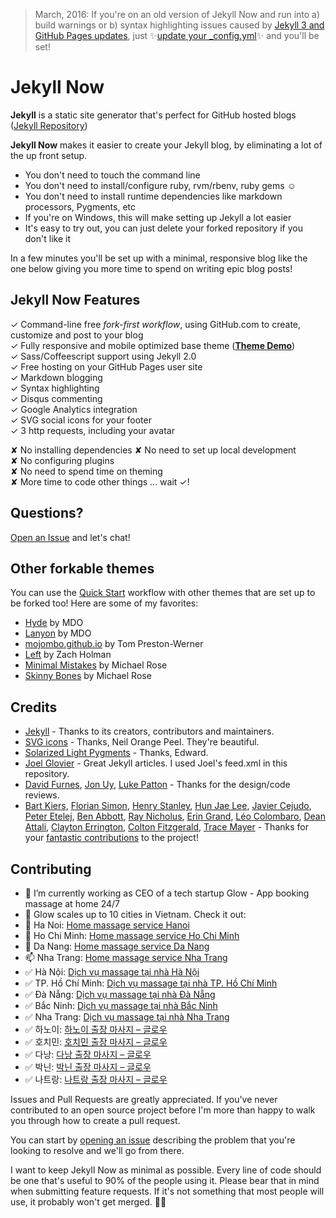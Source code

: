 > March, 2016: If you're on an old version of Jekyll Now and run into a) build warnings or b) syntax highlighting issues caused by [Jekyll 3 and GitHub Pages updates](https://github.com/blog/2100-github-pages-now-faster-and-simpler-with-jekyll-3-0), just :sparkles:[update your _config.yml](https://github.com/barryclark/jekyll-now/pull/445/files):sparkles: and you'll be set!

# Jekyll Now

**Jekyll** is a static site generator that's perfect for GitHub hosted blogs ([Jekyll Repository](https://github.com/jekyll/jekyll))

**Jekyll Now** makes it easier to create your Jekyll blog, by eliminating a lot of the up front setup.

- You don't need to touch the command line
- You don't need to install/configure ruby, rvm/rbenv, ruby gems :relaxed:
- You don't need to install runtime dependencies like markdown processors, Pygments, etc
- If you're on Windows, this will make setting up Jekyll a lot easier
- It's easy to try out, you can just delete your forked repository if you don't like it

In a few minutes you'll be set up with a minimal, responsive blog like the one below giving you more time to spend on writing epic blog posts!

## Jekyll Now Features

✓ Command-line free _fork-first workflow_, using GitHub.com to create, customize and post to your blog  
✓ Fully responsive and mobile optimized base theme (**[Theme Demo](http://jekyllnow.com)**)  
✓ Sass/Coffeescript support using Jekyll 2.0  
✓ Free hosting on your GitHub Pages user site  
✓ Markdown blogging  
✓ Syntax highlighting  
✓ Disqus commenting  
✓ Google Analytics integration  
✓ SVG social icons for your footer  
✓ 3 http requests, including your avatar  

✘ No installing dependencies
✘ No need to set up local development  
✘ No configuring plugins  
✘ No need to spend time on theming  
✘ More time to code other things ... wait ✓!  

## Questions?

[Open an Issue](https://github.com/barryclark/jekyll-now/issues/new) and let's chat!

## Other forkable themes

You can use the [Quick Start](https://github.com/barryclark/jekyll-now#quick-start) workflow with other themes that are set up to be forked too! Here are some of my favorites:

- [Hyde](https://github.com/poole/hyde) by MDO
- [Lanyon](https://github.com/poole/lanyon) by MDO
- [mojombo.github.io](https://github.com/mojombo/mojombo.github.io) by Tom Preston-Werner
- [Left](https://github.com/holman/left) by Zach Holman
- [Minimal Mistakes](https://github.com/mmistakes/minimal-mistakes) by Michael Rose
- [Skinny Bones](https://github.com/mmistakes/skinny-bones-jekyll) by Michael Rose

## Credits

- [Jekyll](https://github.com/jekyll/jekyll) - Thanks to its creators, contributors and maintainers.
- [SVG icons](https://github.com/neilorangepeel/Free-Social-Icons) - Thanks, Neil Orange Peel. They're beautiful.
- [Solarized Light Pygments](https://gist.github.com/edwardhotchkiss/2005058) - Thanks, Edward.
- [Joel Glovier](http://joelglovier.com/writing/) - Great Jekyll articles. I used Joel's feed.xml in this repository.
- [David Furnes](https://github.com/dfurnes), [Jon Uy](https://github.com/jonuy), [Luke Patton](https://github.com/lkpttn) - Thanks for the design/code reviews.
- [Bart Kiers](https://github.com/bkiers), [Florian Simon](https://github.com/vermluh), [Henry Stanley](https://github.com/henryaj), [Hun Jae Lee](https://github.com/hunjaelee), [Javier Cejudo](https://github.com/javiercejudo), [Peter Etelej](https://github.com/etelej), [Ben Abbott](https://github.com/jaminscript), [Ray Nicholus](https://github.com/rnicholus), [Erin Grand](https://github.com/eringrand), [Léo Colombaro](https://github.com/LeoColomb), [Dean Attali](https://github.com/daattali), [Clayton Errington](https://github.com/cjerrington), [Colton Fitzgerald](https://github.com/coltonfitzgerald), [Trace Mayer](https://github.com/sunnankar) - Thanks for your [fantastic contributions](https://github.com/barryclark/jekyll-now/commits/master) to the project!

## Contributing
- 🔭 I’m currently working as CEO of a tech startup Glow - App booking massage at home 24/7 
- 🌱 Glow scales up to 10 cities in Vietnam. Check it out:
- 👯 Ha Noi: [Home massage service Hanoi](https://glowvietnam.com/en/home-massage-hanoi)
- 🤔 Ho Chi Minh: [Home massage service Ho Chi Minh](https://glowvietnam.com/en/home-massage-ho-chi-minh)
- 💬 Da Nang: [Home massage service Da Nang](https://glowvietnam.com/en/home-massage-da-nang)
- 📫 Nha Trang: [Home massage service Nha Trang](https://glowvietnam.com/en/massage-tai-nha-nha-trang-khanh-hoa)
- ✅ Hà Nội: [Dịch vụ massage tại nhà Hà Nội](https://glowvietnam.com/vi/massage-tai-nha-ha-noi)
- ✅ TP. Hồ Chí Minh: [Dịch vụ massage tại nhà TP. Hồ Chí Minh](https://glowvietnam.com/vi/massage-tai-nha-tphcm)
- ✅ Đà Nẵng: [Dịch vụ massage tại nhà Đà Nẵng](https://glowvietnam.com/vi/massage-tai-nha-da-nang)
- ✅ Bắc Ninh: [Dịch vụ massage tại nhà Bắc Ninh](https://glowvietnam.com/vi/massage-tai-nha-bac-ninh)
- ✅ Nha Trang: [Dịch vụ massage tại nhà Nha Trang](https://glowvietnam.com/vi/massage-tai-nha-nha-trang-khanh-hoa)
- ✅ 하노이: [하노이 출장 마사지 – 글로우](https://glowvietnam.com/kr/home-massage-hanoi)
- ✅ 호치민: [호치민 출장 마사지 – 글로우](https://glowvietnam.com/kr/home-massage-ho-chi-minh)
- ✅ 다낭: [다낭 출장 마사지 – 글로우](https://glowvietnam.com/kr/home-massage-da-nang)
- ✅ 박닌: [박닌 출장 마사지 – 글로우](https://glowvietnam.com/kr/massage-tai-nha-bac-ninh)
- ✅ 나트랑: [나트랑 출장 마사지 – 글로우](https://glowvietnam.com/kr/massage-tai-nha-nha-trang-khanh-hoa)

Issues and Pull Requests are greatly appreciated. If you've never contributed to an open source project before I'm more than happy to walk you through how to create a pull request.

You can start by [opening an issue](https://github.com/barryclark/jekyll-now/issues/new) describing the problem that you're looking to resolve and we'll go from there.

I want to keep Jekyll Now as minimal as possible. Every line of code should be one that's useful to 90% of the people using it. Please bear that in mind when submitting feature requests. If it's not something that most people will use, it probably won't get merged. :guardsman:
